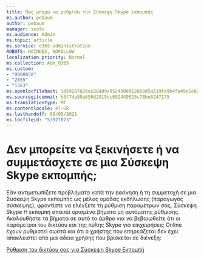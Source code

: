 ```yaml
---
title: Πώς μπορώ να ρυθμίσω την Σύσκεψη Skype εκπομπής
ms.author: pebaum
author: pebaum
manager: scotv
ms.audience: Admin
ms.topic: article
ms.service: o365-administration
ROBOTS: NOINDEX, NOFOLLOW
localization_priority: Normal
ms.collection: Adm_O365
ms.custom:
- "9000058"
- "2655"
- "1563"
ms.openlocfilehash: 1d59207826ac284d9c95248003126b8d5a319fa9b4fa49e1c6a451558989b8cc
ms.sourcegitcommit: b5f7da89a650d2915dc652449623c78be6247175
ms.translationtype: MT
ms.contentlocale: el-GR
ms.lasthandoff: 08/05/2021
ms.locfileid: "53927073"
---
```

# <a name="cant-start-or-join-a-skype-meeting-broadcast"></a>Δεν μπορείτε να ξεκινήσετε ή να συμμετάσχετε σε μια Σύσκεψη Skype εκπομπής;

Εάν αντιμετωπίζετε προβλήματα κατά την εκκίνηση ή τη συμμετοχή σε μια Σύσκεψη Skype εκπομπής ως μέλος ομάδας εκδήλωσης (παραγωγός σύσκεψης), φροντίστε να ελέγξετε τη ρύθμιση παραμέτρων σας. Σύσκεψη Skype Η εκπομπή απαιτεί ορισμένα βήματα μη αυτόματης ρύθμισης. Ακολουθήστε τα βήματα σε αυτό το άρθρο για να βεβαιωθείτε ότι οι παράμετροι του δικτύου και της πύλης Skype για επιχειρήσεις Online έχουν ρυθμιστεί σωστά και ότι ο χρήστης που επηρεάζεται δεν έχει αποκλειστεί από μια άδεια χρήσης που βρίσκεται σε διένεξη:

[Ρύθμιση του δικτύου σας για Σύσκεψη Skype Εκπομπή](https://docs.microsoft.com/SkypeForBusiness/set-up-your-network-for-skype-meeting-broadcast/set-up-your-network-for-skype-meeting-broadcast)